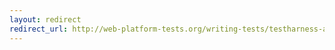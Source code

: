 ```yaml
---
layout: redirect
redirect_url: http://web-platform-tests.org/writing-tests/testharness-api.html
---
```


